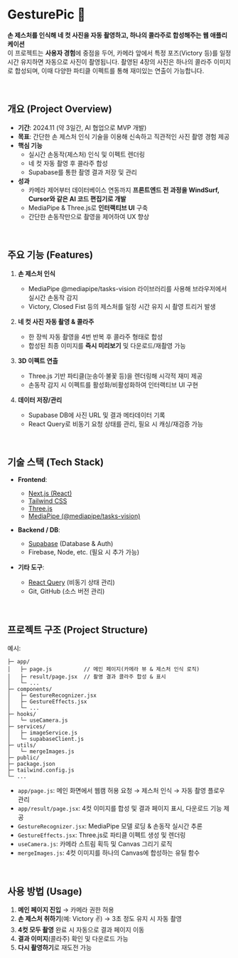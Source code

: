 # GesturePic 📸

**손 제스처를 인식해 네 컷 사진을 자동 촬영하고, 하나의 콜라주로 합성해주는 웹 애플리케이션**  
이 프로젝트는 **사용자 경험**에 중점을 두어, 카메라 앞에서 특정 포즈(Victory 등)를 일정 시간 유지하면 자동으로 사진이 촬영됩니다. 촬영된 4장의 사진은 하나의 콜라주 이미지로 합성되며, 이때 다양한 파티클 이펙트를 통해 재미있는 연출이 가능합니다.

<br/>

## 개요 (Project Overview)

- **기간**: 2024.11 (약 3일간, AI 협업으로 MVP 개발)
- **목표**: 간단한 손 제스처 인식 기술을 이용해 신속하고 직관적인 사진 촬영 경험 제공
- **핵심 기능**
  - 실시간 손동작(제스처) 인식 및 이펙트 렌더링
  - 네 컷 자동 촬영 후 콜라주 합성
  - Supabase를 통한 촬영 결과 저장 및 관리
- **성과**
  - 카메라 제어부터 데이터베이스 연동까지 **프론트엔드 전 과정을 WindSurf, Cursor와 같은 AI 코드 편집기로 개발**
  - MediaPipe & Three.js로 **인터랙티브 UI** 구축
  - 간단한 손동작만으로 촬영을 제어하여 UX 향상

<br/>

## 주요 기능 (Features)

1. **손 제스처 인식**  
   - MediaPipe @mediapipe/tasks-vision 라이브러리를 사용해 브라우저에서 실시간 손동작 감지  
   - Victory, Closed Fist 등의 제스처를 일정 시간 유지 시 촬영 트리거 발생

2. **네 컷 사진 자동 촬영 & 콜라주**  
   - 한 장씩 자동 촬영을 4번 반복 후 콜라주 형태로 합성  
   - 합성된 최종 이미지를 **즉시 미리보기** 및 다운로드/재촬영 가능

3. **3D 이펙트 연출**  
   - Three.js 기반 파티클(눈송이·불꽃 등)을 렌더링해 시각적 재미 제공  
   - 손동작 감지 시 이펙트를 활성화/비활성화하여 인터랙티브 UI 구현

4. **데이터 저장/관리**  
   - Supabase DB에 사진 URL 및 결과 메타데이터 기록  
   - React Query로 비동기 요청 상태를 관리, 필요 시 캐싱/재검증 가능

<br/>

## 기술 스택 (Tech Stack)

- **Frontend**:  
  - [Next.js (React)](https://nextjs.org/)  
  - [Tailwind CSS](https://tailwindcss.com/)  
  - [Three.js](https://threejs.org/)  
  - [MediaPipe (@mediapipe/tasks-vision)](https://developers.google.com/mediapipe)

- **Backend / DB**:  
  - [Supabase](https://supabase.com/) (Database & Auth)  
  - Firebase, Node, etc. (필요 시 추가 가능)

- **기타 도구**:  
  - [React Query](https://tanstack.com/query/latest) (비동기 상태 관리)  
  - Git, GitHub (소스 버전 관리)

<br/>

## 프로젝트 구조 (Project Structure)

예시:

```
├─ app/
│   ├─ page.js          // 메인 페이지(카메라 뷰 & 제스처 인식 로직)
│   ├─ result/page.jsx  // 촬영 결과 콜라주 합성 & 표시
│   └─ ...
├─ components/
│   ├─ GestureRecognizer.jsx
│   ├─ GestureEffects.jsx
│   └─ ...
├─ hooks/
│   └─ useCamera.js
├─ services/
│   ├─ imageService.js
│   └─ supabaseClient.js
├─ utils/
│   └─ mergeImages.js
├─ public/
├─ package.json
├─ tailwind.config.js
└─ ...
```

- `app/page.js`: 메인 화면에서 웹캠 허용 요청 → 제스처 인식 → 자동 촬영 플로우 관리  
- `app/result/page.jsx`: 4컷 이미지를 합성 및 결과 페이지 표시, 다운로드 기능 제공  
- `GestureRecognizer.jsx`: MediaPipe 모델 로딩 & 손동작 실시간 추론  
- `GestureEffects.jsx`: Three.js로 파티클 이펙트 생성 및 렌더링  
- `useCamera.js`: 카메라 스트림 획득 및 Canvas 그리기 로직  
- `mergeImages.js`: 4컷 이미지를 하나의 Canvas에 합성하는 유틸 함수  

<br/>

## 사용 방법 (Usage)

1. **메인 페이지 진입** → 카메라 권한 허용  
2. **손 제스처 취하기**(예: Victory ✌️) → 3초 정도 유지 시 자동 촬영  
3. **4컷 모두 촬영** 완료 시 자동으로 결과 페이지 이동  
4. **결과 이미지**(콜라주) 확인 및 다운로드 가능  
5. **다시 촬영하기**로 재도전 가능

<br/>
